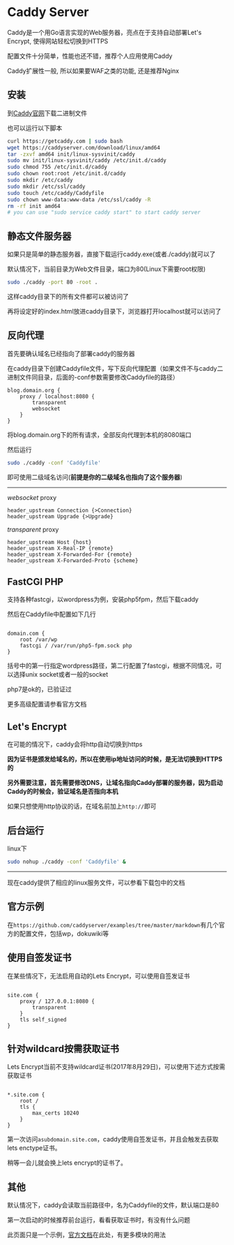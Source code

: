 # Caddy Server

Caddy是一个用Go语言实现的Web服务器，亮点在于支持自动部署Let's Encrypt, 使得网站轻松切换到HTTPS

配置文件十分简单，性能也还不错，推荐个人应用使用Caddy

Caddy扩展性一般, 所以如果要WAF之类的功能, 还是推荐Nginx

## 安装

到[Caddy官网](https://caddyserver.com/download)下载二进制文件

也可以运行以下脚本

```bash
curl https://getcaddy.com | sudo bash
wget https://caddyserver.com/download/linux/amd64
tar -zxvf amd64 init/linux-sysvinit/caddy
sudo mv init/linux-sysvinit/caddy /etc/init.d/caddy
sudo chmod 755 /etc/init.d/caddy
sudo chown root:root /etc/init.d/caddy
sudo mkdir /etc/caddy
sudo mkdir /etc/ssl/caddy
sudo touch /etc/caddy/Caddyfile
sudo chown www-data:www-data /etc/ssl/caddy -R
rm -rf init amd64
# you can use "sudo service caddy start" to start caddy server
```

## 静态文件服务器

如果只是简单的静态服务器，直接下载运行caddy.exe(或者./caddy)就可以了

默认情况下，当前目录为Web文件目录，端口为80(Linux下需要root权限)

```bash
sudo ./caddy -port 80 -root .
```

这样caddy目录下的所有文件都可以被访问了

再将设定好的index.html放进caddy目录下，浏览器打开localhost就可以访问了

## 反向代理

首先要确认域名已经指向了部署caddy的服务器

在caddy目录下创建Caddyfile文件，写下反向代理配置（如果文件不与caddy二进制文件同目录，后面的-conf参数需要修改Caddyfile的路径）

```text
blog.domain.org {
    proxy / localhost:8080 {
        transparent
        websocket
    }
}
```

将blog.domain.org下的所有请求，全部反向代理到本机的8080端口

然后运行

```bash
sudo ./caddy -conf 'Caddyfile'
```

即可使用二级域名访问(**前提是你的二级域名也指向了这个服务器**)

---

*websocket* proxy

```text
header_upstream Connection {>Connection}
header_upstream Upgrade {>Upgrade}
```

*transparent* proxy

```text
header_upstream Host {host}
header_upstream X-Real-IP {remote}
header_upstream X-Forwarded-For {remote}
header_upstream X-Forwarded-Proto {scheme}
```

## FastCGI PHP

支持各种fastcgi，以wordpress为例，安装php5fpm，然后下载caddy

然后在Caddyfile中配置如下几行

```text

domain.com {
    root /var/wp
    fastcgi / /var/run/php5-fpm.sock php
}

```

括号中的第一行指定wordpress路径，第二行配置了fastcgi，根据不同情况，可以选择unix socket或者一般的socket

php7是ok的，已验证过

更多高级配置请参看官方文档

## Let's Encrypt

在可能的情况下，caddy会将http自动切换到https

**因为证书是颁发给域名的，所以在使用ip地址访问的时候，是无法切换到HTTPS的**

**另外需要注意，首先需要修改DNS，让域名指向Caddy部署的服务器，因为启动Caddy的时候会，验证域名是否指向本机**

如果只想使用http协议的话，在域名前加上```http://```即可

## 后台运行

linux下

```bash
sudo nohup ./caddy -conf 'Caddyfile' &
```

---

现在caddy提供了相应的linux服务文件，可以参看下载包中的文档

## 官方示例

在```https://github.com/caddyserver/examples/tree/master/markdown```有几个官方的配置文件，包括wp，dokuwiki等

## 使用自签发证书

在某些情况下，无法启用自动的Lets Encrypt，可以使用自签发证书

```text

site.com {
    proxy / 127.0.0.1:8080 {
        transparent
    }
    tls self_signed
}

```

## 针对wildcard按需获取证书

Lets Encrypt当前不支持wildcard证书(2017年8月29日)，可以使用下述方式按需获取证书

```text

*.site.com {
    root /
    tls {
        max_certs 10240
    }
}

```

第一次访问`asubdomain.site.com`，caddy使用自签发证书，并且会触发去获取lets enctype证书。

稍等一会儿就会换上lets encrypt的证书了。

## 其他

默认情况下，caddy会读取当前路径中，名为Caddyfile的文件，默认端口是80

第一次启动的时候推荐前台运行，看看获取证书时，有没有什么问题

此页面只是一个示例，[官方文档](https://caddyserver.com/docs)在此处，有更多模块的用法